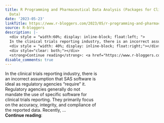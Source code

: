 ```yaml
---
title: R Programming and Pharmaceutical Data Analysis (Packages for Clinical Trial
  Data)
date: '2023-05-23'
linkTitle: https://www.r-bloggers.com/2023/05/r-programming-and-pharmaceutical-data-analysis-packages-for-clinical-trial-data/
source: R-bloggers
description: |-
  <div style = "width:60%; display: inline-block; float:left; ">
  In the clinical trials reporting industry, there is an incorrect assumption that SAS software is ideal as regulatory agencies “require” it. Regulatory agencies generally do not mandate the use of specific software for clinical trials reporting. They primarily focus on the accuracy, integrity, and compliance of the reported data. Recently, ...</div>
  <div style = "width: 40%; display: inline-block; float:right;"></div>
  <div style="clear: both;"></div>
  <strong>Continue reading</strong>: <a href="https://www.r-bloggers.com/2023/05/r-pr ...
disable_comments: true
---
```

<div style = "width:60%; display: inline-block; float:left; ">
In the clinical trials reporting industry, there is an incorrect assumption that SAS software is ideal as regulatory agencies “require” it. Regulatory agencies generally do not mandate the use of specific software for clinical trials reporting. They primarily focus on the accuracy, integrity, and compliance of the reported data. Recently, ...</div>
<div style = "width: 40%; display: inline-block; float:right;"></div>
<div style="clear: both;"></div>
<strong>Continue reading</strong>: <a href="https://www.r-bloggers.com/2023/05/r-pr ...